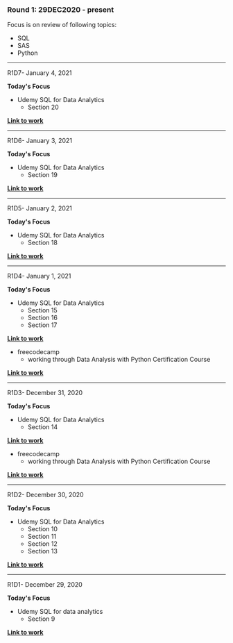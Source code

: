
### Round 1: 29DEC2020 - present

Focus is on review of following topics:
- SQL
- SAS
- Python
----------
R1D7- January 4, 2021

**Today's Focus**
- Udemy SQL for Data Analytics
  - Section 20

[**Link to work**](https://www.udemy.com/course/sql-mysql-for-data-analytics-and-business-intelligence/)

----------
R1D6- January 3, 2021

**Today's Focus**
- Udemy SQL for Data Analytics
  - Section 19

[**Link to work**](https://www.udemy.com/course/sql-mysql-for-data-analytics-and-business-intelligence/)

----------
R1D5- January 2, 2021

**Today's Focus**
- Udemy SQL for Data Analytics
  - Section 18

[**Link to work**](https://www.udemy.com/course/sql-mysql-for-data-analytics-and-business-intelligence/)

----------
R1D4- January 1, 2021

**Today's Focus**
- Udemy SQL for Data Analytics
  - Section 15
  - Section 16
  - Section 17

[**Link to work**](https://www.udemy.com/course/sql-mysql-for-data-analytics-and-business-intelligence/)
- freecodecamp
  - working through Data Analysis with Python Certification Course

[**Link to work**](https://www.freecodecamp.org/learn/data-analysis-with-python/data-analysis-with-python-course/)

----------
R1D3- December 31, 2020

**Today's Focus**
- Udemy SQL for Data Analytics
  - Section 14

[**Link to work**](https://www.udemy.com/course/sql-mysql-for-data-analytics-and-business-intelligence/)
- freecodecamp
  - working through Data Analysis with Python Certification Course

[**Link to work**](https://www.freecodecamp.org/learn/data-analysis-with-python/data-analysis-with-python-course/)

----------
R1D2- December 30, 2020

**Today's Focus**
- Udemy SQL for Data Analytics
  - Section 10
  - Section 11
  - Section 12
  - Section 13

[**Link to work**](https://www.udemy.com/course/sql-mysql-for-data-analytics-and-business-intelligence/)

----------
R1D1- December 29, 2020

**Today's Focus**
- Udemy SQL for data analytics
  - Section 9

[**Link to work**](https://www.udemy.com/course/sql-mysql-for-data-analytics-and-business-intelligence/)
